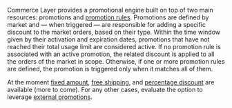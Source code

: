 Commerce Layer provides a promotional engine built on top of two main resources: promotions and [promotion rules](https://docs.commercelayer.io/api/resources/promotion_rules). Promotions are defined by market and — when triggered — are responsible for adding a specific discount to the market orders, based on their type. Within the time window given by their activation and expiration dates, promotions that have not reached their total usage limit are considered active. If no promotion rule is associated with an active promotion, the related discount is applied to all the orders of the market in scope. Otherwise, if one or more promotion rules are defined, the promotion is triggered only when it matches all of them. 

At the moment [fixed amount](https://docs.commercelayer.io/api/resources/fixed_amount_promotions), [free shipping](https://docs.commercelayer.io/api/resources/free_shipping_promotions), and [percentage discount](https://docs.commercelayer.io/api/resources/percentage_discount_promotions) are available (more to come). For any other cases, evaluate the option to leverage [external promotions](https://docs.commercelayer.io/api/resources/external_promotions).